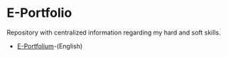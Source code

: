 # E-Portfolio
Repository with centralized information regarding my hard and soft skills.

* [E-Portfolium](https://portfolium.com/lucasrabeloufb)-(English)
